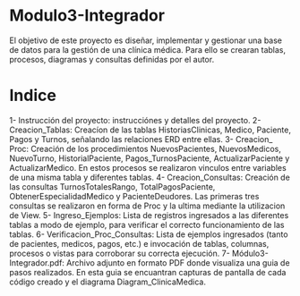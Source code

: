 # Modulo3-Integrador
El objetivo de este proyecto es diseñar, implementar y gestionar una base de datos para la gestión de una clínica médica. Para ello se crearan tablas, procesos, diagramas y consultas definidas por el autor. 
# Indice
1- Instrucción del proyecto:
   instrucciónes y detalles del proyecto.
2- Creacion_Tablas:
    Creacíon de las tablas HistoriasClinicas, Medico, Paciente, Pagos y Turnos, señalando las relaciones ERD entre ellas. 
3- Creacion_ Proc:
    Creación de los procedimientos NuevosPacientes, NuevosMedicos, NuevoTurno, HistorialPaciente, Pagos_TurnosPaciente, ActualizarPaciente y ActualizarMedico. En estos procesos se realizaron vinculos entre variables de una misma tabla y diferentes tablas. 
4- Creacion_Consultas:
    Creación de las consultas TurnosTotalesRango, TotalPagosPaciente, ObtenerEspecialidadMedico y PacienteDeudores. Las primeras tres consultas se realizaron en forma de Proc y la ultima mediante la utilizacion de View.
5- Ingreso_Ejemplos:
  Lista de registros ingresados a las diferentes tablas a modo de ejemplo, para verificar el correcto funcionamiento de las tablas.
6- Verificacion_Proc_Consultas:
  Lista de ejemplos ingresados (tanto de pacientes, medicos, pagos, etc.) e invocación de tablas, columnas, procesos o vistas para corroborar su correcta ejecución.
7- Módulo3-Integrador.pdf:
  Archivo adjunto en formato PDF donde visualiza una guia de pasos realizados. 
  En esta guia se encuantran capturas de pantalla de cada código creado y el diagrama Diagram_ClinicaMedica. 
